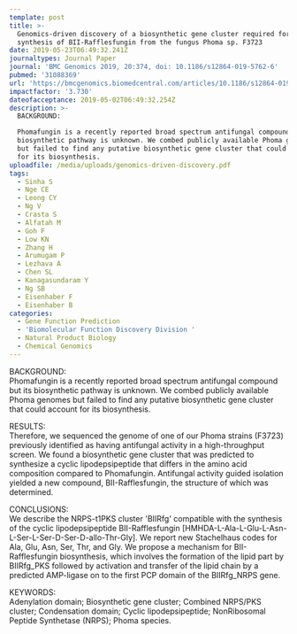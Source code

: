 ```yaml
---
template: post
title: >-
  Genomics-driven discovery of a biosynthetic gene cluster required for the
  synthesis of BII-Rafflesfungin from the fungus Phoma sp. F3723
date: 2019-05-23T06:49:32.241Z
journaltypes: Journal Paper
journal: 'BMC Genomics 2019, 20:374, doi: 10.1186/s12864-019-5762-6'
pubmed: '31088369'
url: 'https://bmcgenomics.biomedcentral.com/articles/10.1186/s12864-019-5762-6'
impactfactor: '3.730'
dateofacceptance: 2019-05-02T06:49:32.254Z
description: >-
  BACKGROUND:

  Phomafungin is a recently reported broad spectrum antifungal compound but its
  biosynthetic pathway is unknown. We combed publicly available Phoma genomes
  but failed to find any putative biosynthetic gene cluster that could account
  for its biosynthesis.
uploadfile: /media/uploads/genomics-driven-discovery.pdf
tags:
  - Sinha S
  - Nge CE
  - Leong CY
  - Ng V
  - Crasta S
  - Alfatah M
  - Goh F
  - Low KN
  - Zhang H
  - Arumugam P
  - Lezhava A
  - Chen SL
  - Kanagasundaram Y
  - Ng SB
  - Eisenhaber F
  - Eisenhaber B
categories:
  - Gene Function Prediction
  - 'Biomolecular Function Discovery Division '
  - Natural Product Biology
  - Chemical Genomics
---
```

<!--StartFragment-->

BACKGROUND:\
Phomafungin is a recently reported broad spectrum antifungal compound but its biosynthetic pathway is unknown. We combed publicly available Phoma genomes but failed to find any putative biosynthetic gene cluster that could account for its biosynthesis.

RESULTS:\
Therefore, we sequenced the genome of one of our Phoma strains (F3723) previously identified as having antifungal activity in a high-throughput screen. We found a biosynthetic gene cluster that was predicted to synthesize a cyclic lipodepsipeptide that differs in the amino acid composition compared to Phomafungin. Antifungal activity guided isolation yielded a new compound, BII-Rafflesfungin, the structure of which was determined.

CONCLUSIONS:\
We describe the NRPS-t1PKS cluster 'BIIRfg' compatible with the synthesis of the cyclic lipodepsipeptide BII-Rafflesfungin \[HMHDA-L-Ala-L-Glu-L-Asn-L-Ser-L-Ser-D-Ser-D-allo-Thr-Gly]. We report new Stachelhaus codes for Ala, Glu, Asn, Ser, Thr, and Gly. We propose a mechanism for BII-Rafflesfungin biosynthesis, which involves the formation of the lipid part by BIIRfg_PKS followed by activation and transfer of the lipid chain by a predicted AMP-ligase on to the first PCP domain of the BIIRfg_NRPS gene.

KEYWORDS:\
Adenylation domain; Biosynthetic gene cluster; Combined NRPS/PKS cluster; Condensation domain; Cyclic lipodepsipeptide; NonRibosomal Peptide Synthetase (NRPS); Phoma species.

<!--EndFragment-->
